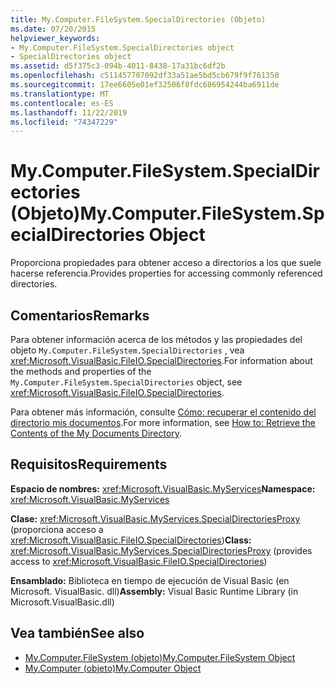```yaml
---
title: My.Computer.FileSystem.SpecialDirectories (Objeto)
ms.date: 07/20/2015
helpviewer_keywords:
- My.Computer.FileSystem.SpecialDirectories object
- SpecialDirectories object
ms.assetid: d5f375c3-094b-4011-8438-17a31bc6df2b
ms.openlocfilehash: c511457707092df33a51ae5bd5cb679f9f761350
ms.sourcegitcommit: 17ee6605e01ef32506f8fdc686954244ba6911de
ms.translationtype: MT
ms.contentlocale: es-ES
ms.lasthandoff: 11/22/2019
ms.locfileid: "74347229"
---
```

# <a name="mycomputerfilesystemspecialdirectories-object"></a><span data-ttu-id="abf0e-102">My.Computer.FileSystem.SpecialDirectories (Objeto)</span><span class="sxs-lookup"><span data-stu-id="abf0e-102">My.Computer.FileSystem.SpecialDirectories Object</span></span>
<span data-ttu-id="abf0e-103">Proporciona propiedades para obtener acceso a directorios a los que suele hacerse referencia.</span><span class="sxs-lookup"><span data-stu-id="abf0e-103">Provides properties for accessing commonly referenced directories.</span></span>  
  
## <a name="remarks"></a><span data-ttu-id="abf0e-104">Comentarios</span><span class="sxs-lookup"><span data-stu-id="abf0e-104">Remarks</span></span>  
 <span data-ttu-id="abf0e-105">Para obtener información acerca de los métodos y las propiedades del objeto `My.Computer.FileSystem.SpecialDirectories` , vea <xref:Microsoft.VisualBasic.FileIO.SpecialDirectories>.</span><span class="sxs-lookup"><span data-stu-id="abf0e-105">For information about the methods and properties of the `My.Computer.FileSystem.SpecialDirectories` object, see <xref:Microsoft.VisualBasic.FileIO.SpecialDirectories>.</span></span>  
  
 <span data-ttu-id="abf0e-106">Para obtener más información, consulte [Cómo: recuperar el contenido del directorio mis documentos](../../../visual-basic/developing-apps/programming/drives-directories-files/how-to-retrieve-the-contents-of-the-my-documents-directory.md).</span><span class="sxs-lookup"><span data-stu-id="abf0e-106">For more information, see [How to: Retrieve the Contents of the My Documents Directory](../../../visual-basic/developing-apps/programming/drives-directories-files/how-to-retrieve-the-contents-of-the-my-documents-directory.md).</span></span>  
  
## <a name="requirements"></a><span data-ttu-id="abf0e-107">Requisitos</span><span class="sxs-lookup"><span data-stu-id="abf0e-107">Requirements</span></span>  
 <span data-ttu-id="abf0e-108">**Espacio de nombres:** <xref:Microsoft.VisualBasic.MyServices></span><span class="sxs-lookup"><span data-stu-id="abf0e-108">**Namespace:** <xref:Microsoft.VisualBasic.MyServices></span></span>  
  
 <span data-ttu-id="abf0e-109">**Clase:** <xref:Microsoft.VisualBasic.MyServices.SpecialDirectoriesProxy> (proporciona acceso a <xref:Microsoft.VisualBasic.FileIO.SpecialDirectories>)</span><span class="sxs-lookup"><span data-stu-id="abf0e-109">**Class:** <xref:Microsoft.VisualBasic.MyServices.SpecialDirectoriesProxy> (provides access to <xref:Microsoft.VisualBasic.FileIO.SpecialDirectories>)</span></span>  
  
 <span data-ttu-id="abf0e-110">**Ensamblado:** Biblioteca en tiempo de ejecución de Visual Basic (en Microsoft. VisualBasic. dll)</span><span class="sxs-lookup"><span data-stu-id="abf0e-110">**Assembly:** Visual Basic Runtime Library (in Microsoft.VisualBasic.dll)</span></span>  
  
## <a name="see-also"></a><span data-ttu-id="abf0e-111">Vea también</span><span class="sxs-lookup"><span data-stu-id="abf0e-111">See also</span></span>

- [<span data-ttu-id="abf0e-112">My.Computer.FileSystem (objeto)</span><span class="sxs-lookup"><span data-stu-id="abf0e-112">My.Computer.FileSystem Object</span></span>](../../../visual-basic/language-reference/objects/my-computer-filesystem-object.md)
- [<span data-ttu-id="abf0e-113">My.Computer (objeto)</span><span class="sxs-lookup"><span data-stu-id="abf0e-113">My.Computer Object</span></span>](../../../visual-basic/language-reference/objects/my-computer-object.md)

